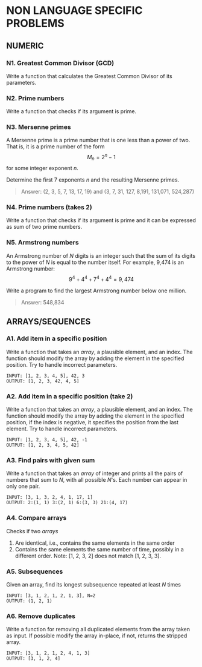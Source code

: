 # NON LANGUAGE SPECIFIC PROBLEMS

## NUMERIC

### N1. Greatest Common Divisor (GCD)

Write a function that calculates the Greatest Common Divisor of its parameters.

### N2. Prime numbers

Write a function that checks if its argument is prime.

### N3. Mersenne primes

A Mersenne prime is a prime number that is one less than a power of two. That is, it is a prime number of the form $$M_n = 2^n − 1$$ for some integer exponent *n*.

Determine the first 7 exponents $n$ and the resulting Mersenne primes.

> Answer: (2, 3, 5, 7, 13, 17, 19) and (3, 7, 31, 127, 8,191, 131,071, 524,287)

### N4. Prime numbers (takes 2)

Write a function that checks if its argument is prime and it can be expressed as sum of two prime numbers.

### N5. Armstrong numbers

An Armstrong number of *N* digits is an integer such that the sum of its digits to the power of *N* is equal to the number itself. For example, 9,474 is an Armstrong number: $$9^4 + 4^4 + 7^4 + 4^4 = 9,474$$

Write a program to find the largest Armstrong number below one million.

> Answer: 548,834

## ARRAYS/SEQUENCES

### A1. Add item in a specific position

Write a function that takes an *array*, a plausible element, and an index. The function should modify the array by adding the element in the specified position. Try to handle incorrect parameters.

```
INPUT: [1, 2, 3, 4, 5], 42, 3
OUTPUT: [1, 2, 3, 42, 4, 5]
```

### A2. Add item in a specific position (take 2)

Write a function that takes an *array*, a plausible element, and an index. The function should modify the array by adding the element in the specified position, if the index is negative, it specifies the position from the last element. Try to handle incorrect parameters.

```
INPUT: [1, 2, 3, 4, 5], 42, -1
OUTPUT: [1, 2, 3, 4, 5, 42]
```

### A3. Find pairs with given sum

Write a function that takes an *array* of integer and prints all the pairs of numbers that sum to *N*, with all possible *N*'s. Each number can appear in only one pair.

```
INPUT: [3, 1, 3, 2, 4, 1, 17, 1]
OUTPUT: 2:(1, 1) 3:(2, 1) 6:(3, 3) 21:(4, 17)
```

### A4. Compare arrays

Checks if two *arrays*

1. Are identical, i.e., contains the same elements in the same order
1. Contains the same elements the same number of time, possibly in a different order. Note: [1, 2, 3, 2] does not match [1, 2, 3, 3].

### A5. Subsequences

Given an array, find its longest subsequence repeated at least *N* times

```
INPUT: [3, 1, 2, 1, 2, 1, 3], N=2
OUTPUT: (1, 2, 1)
```

### A6. Remove duplicates

Write a function for removing all duplicated elements from the array taken as input. If possible modify the array in-place, if not, returns the stripped array.

```
INPUT: [3, 1, 2, 1, 2, 4, 1, 3]
OUTPUT: [3, 1, 2, 4]
```
